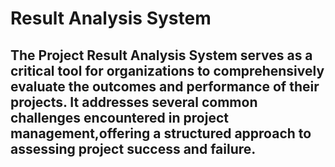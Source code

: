 # Result Analysis System
## The Project Result Analysis System serves as a critical tool for organizations to comprehensively evaluate the outcomes and performance of their projects. It addresses several common challenges encountered in project management,offering a structured approach to assessing project success and failure.
